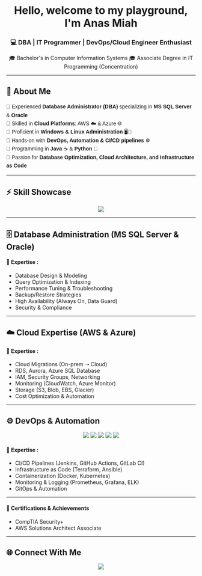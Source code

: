 <!-- Fancy GitHub Profile README -->

<h1 align="center"> Hello, welcome to my playground, I'm Anas Miah </h1>
<h3 align="center">💻 DBA | IT Programmer | DevOps/Cloud Engineer Enthusiast </h3>

<p align="center">
  🎓 Bachelor's in Computer Information Systems  
  🎓 Associate Degree in IT Programming (Concentration)  
</p>

---

## 🌟 About Me
<p align="left" style="font-family: 'Century Gothic', 'Trebuchet MS', sans-serif; font-size:14px; line-height:1.6;">
🔹 Experienced <b>Database Administrator (DBA)</b> specializing in <b>MS SQL Server</b> & <b>Oracle</b><br>
🔹 Skilled in <b>Cloud Platforms</b>: AWS ☁️ & Azure 🌐<br>
🔹 Proficient in <b>Windows & Linux Administration</b> 🖥️🐧<br>
🔹 Hands-on with <b>DevOps, Automation & CI/CD pipelines</b> ⚙️<br>
🔹 Programming in <b>Java</b> ☕ & <b>Python</b> 🐍<br>
🔹 Passion for <b>Database Optimization, Cloud Architecture, and Infrastructure as Code</b>
</p>

---

## ⚡ Skill Showcase

<p align="center">
  <img src="https://readme-typing-svg.herokuapp.com?size=22&duration=4000&color=00C7B7&center=true&vCenter=true&width=600&lines=MS+SQL+Server+%7C+Oracle+DBA;AWS+%7C+Azure+Cloud;DevOps+CI%2FCD+%7C+Terraform+%7C+Ansible;IT+Programmer+%7C+Database+Optimizer" />
</p>

---

## 🗄️ Database Administration (MS SQL Server & Oracle)
<p align="center">

  
#### 🔑 Expertise :
- Database Design & Modeling  
- Query Optimization & Indexing  
- Performance Tuning & Troubleshooting  
- Backup/Restore Strategies  
- High Availability (Always On, Data Guard)  
- Security & Compliance  

---

## ☁️ Cloud Expertise (AWS & Azure)


#### 🔑 Expertise :
- Cloud Migrations (On-prem ➝ Cloud)  
- RDS, Aurora, Azure SQL Database  
- IAM, Security Groups, Networking  
- Monitoring (CloudWatch, Azure Monitor)  
- Storage (S3, Blob, EBS, Glacier)  
- Cost Optimization & Automation  

---

## ⚙️ DevOps & Automation
<p align="center">
  <img src="https://img.shields.io/badge/Jenkins-D24939?style=for-the-badge&logo=jenkins&logoColor=white&animation=glitch" />
  <img src="https://img.shields.io/badge/Terraform-844FBA?style=for-the-badge&logo=terraform&logoColor=white&animation=glitch" />
  <img src="https://img.shields.io/badge/Ansible-000000?style=for-the-badge&logo=ansible&logoColor=white&animation=glitch" />
  <img src="https://img.shields.io/badge/Docker-2496ED?style=for-the-badge&logo=docker&logoColor=white&animation=glitch" />
  <img src="https://img.shields.io/badge/Kubernetes-326CE5?style=for-the-badge&logo=kubernetes&logoColor=white&animation=glitch" />
</p> 

#### 🔑 Expertise :
- CI/CD Pipelines (Jenkins, GitHub Actions, GitLab CI)  
- Infrastructure as Code (Terraform, Ansible)  
- Containerization (Docker, Kubernetes)  
- Monitoring & Logging (Prometheus, Grafana, ELK)  
- GitOps & Automation  

---

#### 🏅 Certifications & Achievements

- CompTIA Security+ 
- AWS Solutions Architect Associate
---

## 🌐 Connect With Me
<p align="center">
  <a href="mailto:mdmiah5010@gmail.com">
    <img src="https://img.shields.io/badge/Email-D14836?style=for-the-badge&logo=gmail&logoColor=white&animation=glitch" />
  </a>
</p>

